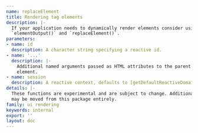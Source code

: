 ```yaml
---
name: replaceElement
title: Rendering tag elements
description: |-
  If your application needs to dynamically render elements consider using
  `elementOutput()` and `replaceElement()`.
parameters:
- name: id
  description: A character string specifying a reactive id.
- name: '...'
  description: |-
    Additional named arguments passed as HTML attributes to the parent
    element.
- name: session
  description: A reactive context, defaults to [getDefaultReactiveDomain()].
details: |-
  These functions are experimental and are subject to change. Additionally, they
  may be moved from this package entirely.
family: ui rendering
keywords: internal
export: ''
layout: doc
---
```

